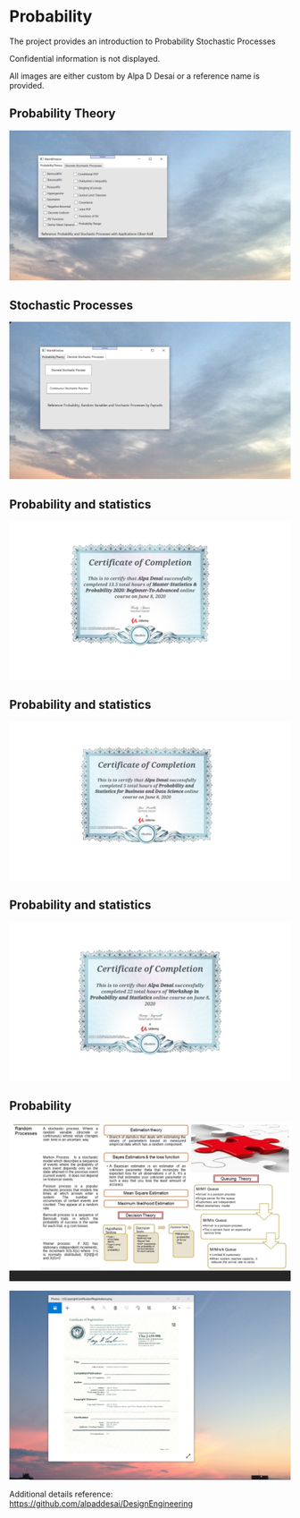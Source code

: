 # Probability 

The project provides an introduction to Probability Stochastic Processes

Confidential information is not displayed.

All images are either custom by Alpa D Desai or a reference name is provided.

## Probability Theory 
![image](ProbabilityTheory.png)

## Stochastic Processes
![image](StochasticProcess.png)

## Probability and statistics
![image](ProbabilityCertificateI.jpg)

## Probability and statistics
![image](ProbabilityCertificateII.jpg)

## Probability and statistics
![image](ProbabilityCertificateIII.jpg)

## Probability
![image](Probability.jpg)

![image](USCopyrightCertificate.png)

Additional details reference: https://github.com/alpaddesai/DesignEngineering
